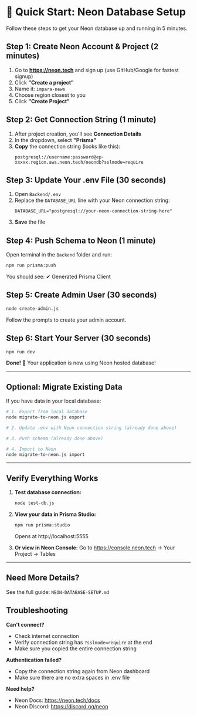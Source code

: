 # 🚀 Quick Start: Neon Database Setup

Follow these steps to get your Neon database up and running in 5 minutes.

## Step 1: Create Neon Account & Project (2 minutes)

1. Go to **https://neon.tech** and sign up (use GitHub/Google for fastest signup)
2. Click **"Create a project"**
3. Name it: `impara-news`
4. Choose region closest to you
5. Click **"Create Project"**

## Step 2: Get Connection String (1 minute)

1. After project creation, you'll see **Connection Details**
2. In the dropdown, select **"Prisma"**
3. **Copy** the connection string (looks like this):
   ```
   postgresql://username:password@ep-xxxxx.region.aws.neon.tech/neondb?sslmode=require
   ```

## Step 3: Update Your .env File (30 seconds)

1. Open `Backend/.env`
2. Replace the `DATABASE_URL` line with your Neon connection string:
   ```env
   DATABASE_URL="postgresql://your-neon-connection-string-here"
   ```
3. **Save** the file

## Step 4: Push Schema to Neon (1 minute)

Open terminal in the `Backend` folder and run:

```bash
npm run prisma:push
```

You should see: ✔ Generated Prisma Client

## Step 5: Create Admin User (30 seconds)

```bash
node create-admin.js
```

Follow the prompts to create your admin account.

## Step 6: Start Your Server (30 seconds)

```bash
npm run dev
```

**Done!** 🎉 Your application is now using Neon hosted database!

---

## Optional: Migrate Existing Data

If you have data in your local database:

```bash
# 1. Export from local database
node migrate-to-neon.js export

# 2. Update .env with Neon connection string (already done above)

# 3. Push schema (already done above)

# 4. Import to Neon
node migrate-to-neon.js import
```

---

## Verify Everything Works

1. **Test database connection:**
   ```bash
   node test-db.js
   ```

2. **View your data in Prisma Studio:**
   ```bash
   npm run prisma:studio
   ```
   Opens at http://localhost:5555

3. **Or view in Neon Console:**
   Go to https://console.neon.tech → Your Project → Tables

---

## Need More Details?

See the full guide: `NEON-DATABASE-SETUP.md`

## Troubleshooting

**Can't connect?**
- Check internet connection
- Verify connection string has `?sslmode=require` at the end
- Make sure you copied the entire connection string

**Authentication failed?**
- Copy the connection string again from Neon dashboard
- Make sure there are no extra spaces in .env file

**Need help?**
- Neon Docs: https://neon.tech/docs
- Neon Discord: https://discord.gg/neon
